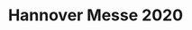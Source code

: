 ---
place: "Hannover"
title: "Hannover Messe 2020"
link: "https://www.hannovermesse.de/"
description: "Auch in diesem Jahr sind wir wieder auf der Hannover Messe. Kommt vorbei und besucht uns am Gemeinschaftstand des Kompetenznetzwerks Umweltwirtschaft NRW in Halle 24 Stand F21."
starting-date: 2020-04-20
ending-date: 2020-04-24
---